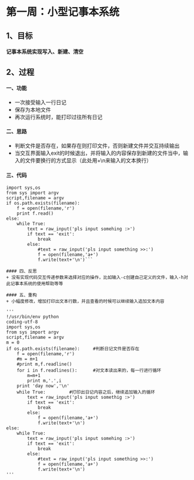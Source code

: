 # 第一周：小型记事本系统

## 1、目标
#### 记事本系统实现写入、新建、清空

## 2、过程
#### 一、功能
+ 一次接受输入一行日记
+ 保存为本地文件
+ 再次运行系统时，能打印过往所有日记

#### 二、思路
+ 判断文件是否存在，如果存在则打印文件，否则新建文件并交互持续输出
+ 当交互界面输入exit的时候退出，并将输入的内容保存到新建的文件当中，输入的文件要换行的方式显示（此处用+\n来输入的文本换行）

#### 三、代码

```
import sys,os
from sys import argv
script,filename = argv
if os.path.exists(filename):
    f = open(filename,'r')
    print f.read()
else:
    while True:
        text = raw_input('pls input somehing :>')
        if text == 'exit':
            break
        else:
            #text = raw_input('pls input something >>:')
            f = open(filename,'a+')
            f.write(text+'\n')```
        
#### 四、反思
+ 没有实现代码交互传递参数来选择对应的操作，比如输入-c创建自己定义的文件，输入-h对此记事本系统的使用帮助等等

#### 五、重构
+ 小幅度修改，增加打印出文本行数，并且查看的时候可以继续输入追加文本内容

'''
!/usr/bin/env python
coding-utf-8
import sys,os
from sys import argv
script,filename = argv
m = 0
if os.path.exists(filename):     #判断日记文件是否存在
    f = open(filename,'r')
    #m = m+1
    #print m,f.readline()
    for i in f.readlines():      #对文本读出来的，每一行进行循环
        m=m+1
        print m,'.',i
    print 'day now','\n'
    while True:         #打印出日记内容之后，继续追加输入的循环
        text = raw_input('pls input somethig :>')
        if text == 'exit':
            break
        else:
            f = open(filename,'a+')
            f.write(text+'\n')
else:
    while True:
        text = raw_input('pls input somehing :>')
        if text == 'exit':
            break
        else:
            #text = raw_input('pls input something >>:')
            f = open(filename,'a+')
            f.write(text+'\n') 
'''
